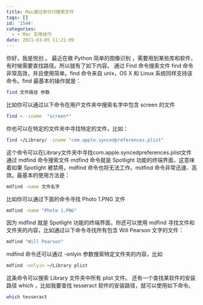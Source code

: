 ```yaml
---
title: Mac通过命令行搜索文件
tags: []
id: '1544'
categories:
  - - Mac 实用技巧
date: 2021-03-05 11:21:09
---
```


你好，我是悦创 。 最近在做 Python 简单的图像识别 ，需要用到某些库和软件，有时候需要查找路径。所以就有了如下内容。 通过 Find 命令搜索文件 find 命令非常高效，并且使用简单。find 命令来自 unix，OS X 和 Linux 系统同样支持该命令。find 最基本的操作就是：

```bash
find 文件路径 参数
```

比如你可以通过以下命令在用户文件夹中搜索名字中包含 screen 的文件

```bash
find ~ -iname  "screen*"
```

你也可以在特定的文件夹中寻找特定的文件，比如：

```bash
find ~/Library/ -iname "com.apple.syncedpreferences.plist"
```

这个命令可以在Library文件夹中寻找com.apple.syncedpreferences.plist文件 通过 mdfind 命令搜索文件 mdfind 命令就是 Spotlight 功能的终端界面，这意味着如果 Spotlight 被禁用，mdfind 命令也将无法工作。mdfind 命令非常迅速、高效。最基本的使用方法是：

```bash
mdfind -name 文件名字
```

比如你可以通过下面的命令寻找 Photo 1.PNG 文件

```bash
mdfind -name "Photo 1.PNG"
```

因为 mdfind 就是 Spotlight 功能的终端界面，你还可以使用 mdfind 寻找文件和文件夹的内容，比如通过以下命令寻找所有包含 Will Pearson 文字的文件：

```bash
mdfind "Will Pearson"
```

mdfind 命令还可以通过 -onlyin 参数搜索特定文件夹的内容，比如

```bash
mdfind -onlyin ~/Library plist
```

这条命令可以搜索 Library 文件夹中所有 plist 文件。 还有一个查找某软件的安装路径 which ，比如我要查找 tesseract 软件的安装路径，就可以使用如下命令。

```bash
which tesseract
```